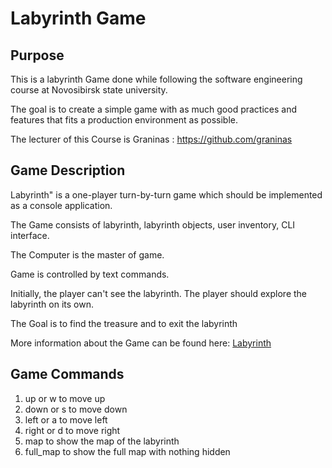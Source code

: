 # Labyrinth Game

## Purpose

This is a labyrinth Game done while following the software engineering course at Novosibirsk state university.

The goal is to create a simple game with as much good practices and features that fits a production environment as possible.

The lecturer of this Course is Graninas : https://github.com/graninas

## Game Description

Labyrinth" is a one-player turn-by-turn game which should be implemented as a console application.

The Game consists of labyrinth, labyrinth objects, user inventory, CLI interface.

The Computer is the master of game.

Game is controlled by text commands.

Initially, the player can't see the labyrinth. The player should explore the labyrinth on its own.

The Goal is to find the treasure and to exit the labyrinth

More information about the Game can be found here:
[Labyrinth](https://en.wikipedia.org/wiki/Labyrinth_%28paper-and-pencil_game%29)

## Game Commands

1. up or w to move up
2. down or s to move down
3. left or a to move left
4. right or d to move right
5. map to show the map of the labyrinth
6. full_map to show the full map with nothing hidden
